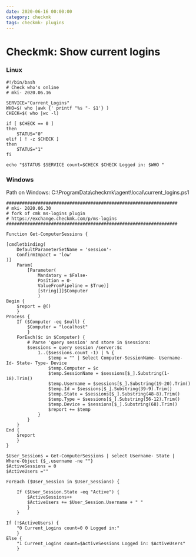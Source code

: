 ```yaml
--- 
date: 2020-06-16 00:00:00
category: checkmk
tags: checkmk- plugins
---
```

# Checkmk: Show current logins

### Linux
    #!/bin/bash
    # Check who's online
    # mki- 2020.06.16
    
    SERVICE="Current_Logins"
    WHO=$( who |awk {' printf "%s "- $1'} )
    CHECK=$( who |wc -l)
    
    if [ $CHECK == 0 ]
    then
        STATUS="0"
    elif [ ! -z $CHECK ]
    then
        STATUS="1"
    fi
    
    echo "$STATUS $SERVICE count=$CHECK $CHECK Logged in: $WHO "

### Windows
Path on Windows: C:\ProgramData\checkmk\agent\local\current_logins.ps1

    #################################################################
    # mki- 2020.06.30
    # fork of cmk ms-logins plugin 
    # https://exchange.checkmk.com/p/ms-logins
    #################################################################
    
    Function Get-ComputerSessions {
    
    [cmdletbinding(
        DefaultParameterSetName = 'session'-
        ConfirmImpact = 'low'
    )]
        Param(
            [Parameter(
                Mandatory = $False-
                Position = 0-
                ValueFromPipeline = $True)]
                [string[]]$Computer
                )
    Begin {
        $report = @()
        }
    Process {
        If ($Computer -eq $null) {
            $Computer = "localhost"
            }
        ForEach($c in $Computer) {
            # Parse 'query session' and store in $sessions:
            $sessions = query session /server:$c
                1..($sessions.count -1) | % {
                    $temp = "" | Select Computer-SessionName- Username- Id- State- Type- Device
                    $temp.Computer = $c
                    $temp.SessionName = $sessions[$_].Substring(1-18).Trim()
                    $temp.Username = $sessions[$_].Substring(19-20).Trim()
                    $temp.Id = $sessions[$_].Substring(39-9).Trim()
                    $temp.State = $sessions[$_].Substring(48-8).Trim()
                    $temp.Type = $sessions[$_].Substring(56-12).Trim()
                    $temp.Device = $sessions[$_].Substring(68).Trim()
                    $report += $temp
                }
            }
        }
    End {
        $report
        }
    }
    
    $User_Sessions = Get-ComputerSessions | select Username- State | Where-Object {$_.username -ne ""}
    $ActiveSessions = 0
    $ActiveUsers =""
    
    ForEach ($User_Session in $User_Sessions) {
    
        If ($User_Session.State -eq "Active") {
            $ActiveSessions++
            $ActiveUsers += $User_Session.Username + " "
            }
        }
    
    If (!$ActiveUsers) {
        "0 Current_Logins count=0 0 Logged in:"
        }
    Else {
        "1 Current_Logins count=$ActiveSessions Logged in: $ActiveUsers"
        }
